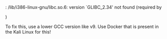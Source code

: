 <program name unknown>: /lib/i386-linux-gnu/libc.so.6: version `GLIBC_2.34' not found (required by <main program>)

To fix this, use a lower GCC version like v9. Use Docker that is present in the Kali Linux for this!

